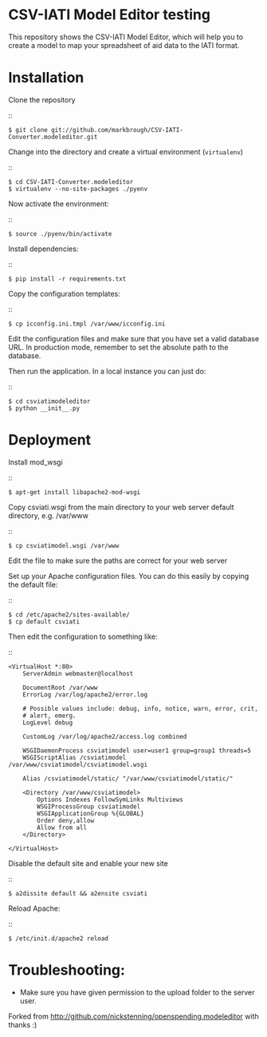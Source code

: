# CSV-IATI Model Editor testing

This repository shows the CSV-IATI Model Editor, which will help you to create a model to map your spreadsheet of aid data to the IATI format.

# Installation

Clone the repository

::

    $ git clone git://github.com/markbrough/CSV-IATI-Converter.modeleditor.git

Change into the directory and create a virtual environment (``virtualenv``)

::

    $ cd CSV-IATI-Converter.modeleditor
    $ virtualenv --no-site-packages ./pyenv

Now activate the environment:

::

    $ source ./pyenv/bin/activate

Install dependencies:

::

    $ pip install -r requirements.txt

Copy the configuration templates:

::

    $ cp icconfig.ini.tmpl /var/www/icconfig.ini

Edit the configuration files and make sure that you have set a valid database URL. In production mode, remember to set the absolute path to the database.

Then run the application. In a local instance you can just do:

::

    $ cd csviatimodeleditor
    $ python __init__.py

# Deployment

Install mod_wsgi

::
    
    $ apt-get install libapache2-mod-wsgi

Copy csviati.wsgi from the main directory to your web server default directory, e.g. /var/www

::
    
    $ cp csviatimodel.wsgi /var/www

Edit the file to make sure the paths are correct for your web server

Set up your Apache configuration files. You can do this easily by copying the default file:

::
    
    $ cd /etc/apache2/sites-available/
    $ cp default csviati

Then edit the configuration to something like:

::
    
    <VirtualHost *:80>
        ServerAdmin webmaster@localhost

        DocumentRoot /var/www
        ErrorLog /var/log/apache2/error.log

        # Possible values include: debug, info, notice, warn, error, crit,
        # alert, emerg.
        LogLevel debug

        CustomLog /var/log/apache2/access.log combined

        WSGIDaemonProcess csviatimodel user=user1 group=group1 threads=5
        WSGIScriptAlias /csviatimodel /var/www/csviatimodel/csviatimodel.wsgi

        Alias /csviatimodel/static/ "/var/www/csviatimodel/static/"

        <Directory /var/www/csviatimodel>
            Options Indexes FollowSymLinks Multiviews
            WSGIProcessGroup csviatimodel
            WSGIApplicationGroup %{GLOBAL}
            Order deny,allow
            Allow from all
        </Directory>

    </VirtualHost>

Disable the default site and enable your new site

::
    
    $ a2dissite default && a2ensite csviati

Reload Apache:

::
    
    $ /etc/init.d/apache2 reload
    
# Troubleshooting:

* Make sure you have given permission to the upload folder to the server user.


Forked from http://github.com/nickstenning/openspending.modeleditor with thanks :)
